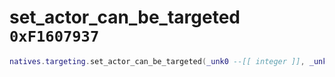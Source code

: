 # set_actor_can_be_targeted `0xF1607937`

```lua
natives.targeting.set_actor_can_be_targeted(_unk0 --[[ integer ]], _unk1 --[[ integer ]])
```